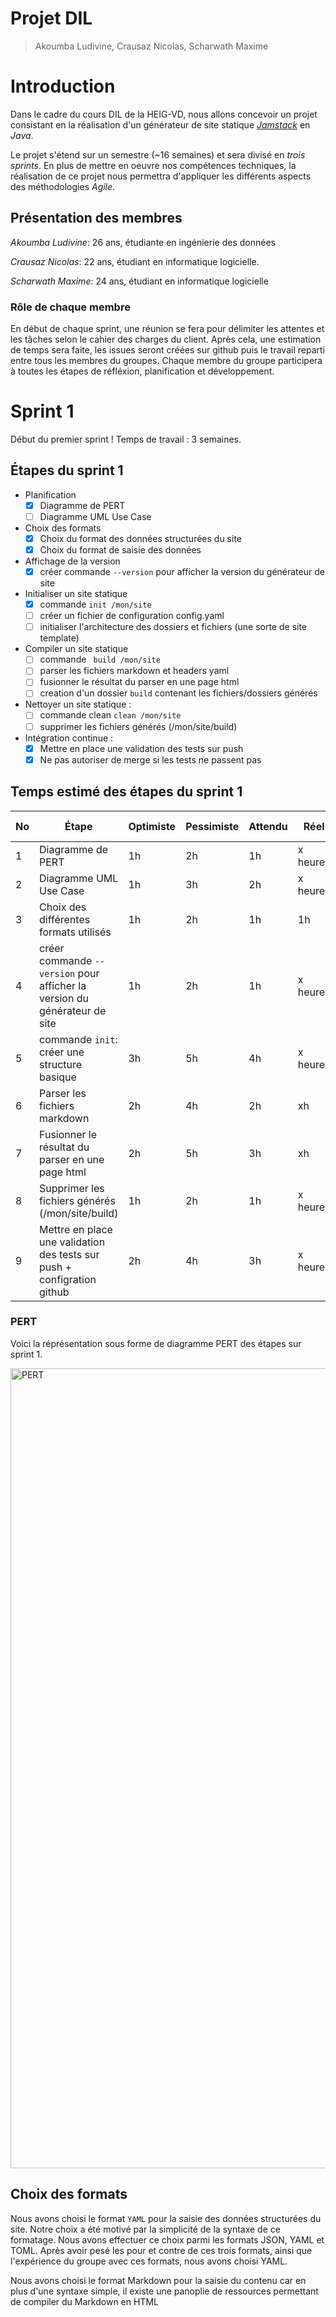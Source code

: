 # Projet DIL

> Akoumba Ludivine, Crausaz Nicolas, Scharwath Maxime

# Introduction

Dans le cadre du cours DIL de la HEIG-VD, nous allons concevoir un projet consistant en la réalisation d'un générateur de site statique [*Jamstack*](https://jamstack.org/) en *Java*.

Le projet s'étend sur un semestre (~16 semaines) et sera divisé en *trois sprints*. En plus de mettre en oeuvre nos compétences techniques, la réalisation de ce projet nous permettra d'appliquer les différents aspects des méthodologies *Agile*.


## Présentation des membres

_Akoumba Ludivine_: 26 ans, étudiante en ingénierie des données  

_Crausaz Nicolas_:  22 ans, étudiant en informatique logicielle.


_Scharwath Maxime_: 24 ans, étudiant en informatique logicielle

### Rôle de chaque membre

En début de chaque sprint, une réunion se fera pour délimiter les attentes et les tâches selon le cahier des charges du client.
Après cela, une estimation de temps sera faite, les issues seront créées sur github puis le travail reparti entre tous les membres du groupes.
Chaque membre du groupe participera à toutes les étapes de réfléxion, planification et développement.

# Sprint 1

Début du premier sprint ! Temps de travail : 3 semaines.
## Étapes du sprint 1
- Planification
  - [x] Diagramme de PERT
  - [ ] Diagramme UML Use Case
- Choix des formats
  - [x] Choix du format des données structurées du site
  - [x] Choix du format de saisie des données
- Affichage de la version
  - [x] créer commande `--version` pour afficher la version du générateur de site
- Initialiser un site statique
  - [x] commande `init /mon/site`
  - [ ] créer un fichier de configuration config.yaml
  - [ ] initialiser l'architecture des dossiers et fichiers (une sorte de site template)
- Compiler un site statique
  - [ ] commande ` build /mon/site`
  - [ ] parser les fichiers markdown et headers yaml
  - [ ] fusionner le résultat du parser en une page html
  - [ ] creation d'un dossier `build` contenant les fichiers/dossiers générés
- Nettoyer un site statique :
  - [ ] commande clean `clean /mon/site`
  - [ ] supprimer les fichiers générés (/mon/site/build)
- Intégration continue :
  - [x] Mettre en place une validation des tests sur push
  - [x] Ne pas autoriser de merge si les tests ne passent pas

## Temps estimé des étapes du sprint 1
| No | Étape     | Optimiste | Pessimiste | Attendu  | Réel     | Dépend de | Issue liée |
|----|-----------|-----------|------------|----------|----------|-----------|------------|
|   1| Diagramme de PERT | 1h  | 2h   | 1h | x heures | - | #25 |
|   2| Diagramme UML Use Case | 1h  | 3h  | 2h | x heures | - | #26 |
|   3| Choix des différentes formats utilisés | 1h  | 2h   | 1h | 1h | - | - |
|   4| créer commande `--version` pour afficher la version du générateur de site | 1h  | 2h   | 1h | x heures | 1, 2 | #22 |
|   5| commande `init`: créer une structure basique | 3h  | 5h  | 4h | x heures | 1, 2 | #20 |
|   6| Parser les fichiers markdown | 2h  | 4h   | 2h | xh | 5 | #27 |
|   7| Fusionner le résultat du parser en une page html | 2h  | 5h   | 3h | xh | 6 | #28 |
|   8| Supprimer les fichiers générés (/mon/site/build) | 1h | 2h | 1h | x heures | 7 | #23 |
|   9| Mettre en place une validation des tests sur push + configration github | 2h | 4h | 3h | x heures | 1, 2 | #24 |

### PERT

Voici la réprésentation sous forme de diagramme PERT des étapes sur sprint 1.

<img width="1280" alt="PERT" src="https://user-images.githubusercontent.com/15279957/161431448-d783e4cc-283e-402b-9783-744b18375522.png">


## Choix des formats
Nous avons choisi le format `YAML` pour la saisie des données structurées du site. Notre choix a été motivé par la simplicité de la syntaxe de ce formatage.
Nous avons effectuer ce choix parmi les formats JSON, YAML et TOML. Après avoir pesé les pour et contre de ces trois formats, ainsi que l'expérience du groupe avec ces formats, nous avons choisi YAML.


Nous avons choisi le format Markdown pour la saisie du contenu car en plus d'une syntaxe simple, il existe une panoplie de ressources permettant de compiler du Markdown en HTML

